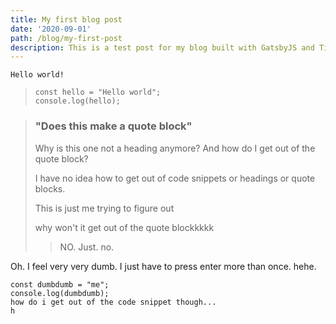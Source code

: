 ```yaml
---
title: My first blog post
date: '2020-09-01'
path: /blog/my-first-post
description: This is a test post for my blog built with GatsbyJS and TinaCMS
---
```

    Hello world!

>     const hello = "Hello world";
>     console.log(hello);

> ### "Does this make a quote block"
>
> Why is this one not a heading anymore? And how do I get out of the quote block?
>
> I have no idea how to get out of code snippets or headings or quote blocks.
>
> This is just me trying to figure out
>
> why won't it get out of the quote blockkkkk
>
> > NO. Just. no.

Oh. I feel very very dumb. I just have to press enter more than once. hehe.

    const dumbdumb = "me";
    console.log(dumbdumb);
    how do i get out of the code snippet though...
    h